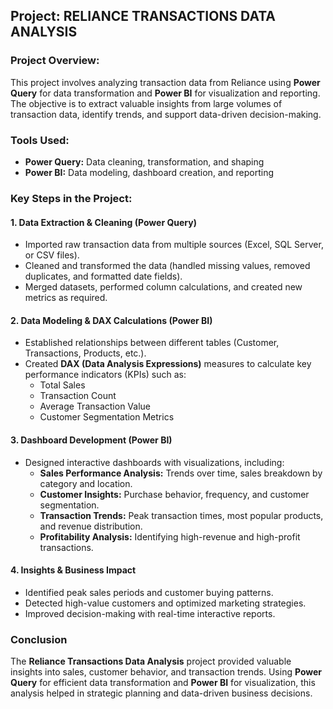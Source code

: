 ## **Project: RELIANCE TRANSACTIONS DATA ANALYSIS**  

### **Project Overview:**  
This project involves analyzing transaction data from Reliance using **Power Query** for data transformation and **Power BI** for visualization and reporting. The objective is to extract valuable insights from large volumes of transaction data, identify trends, and support data-driven decision-making.

### **Tools Used:**  
- **Power Query:** Data cleaning, transformation, and shaping  
- **Power BI:** Data modeling, dashboard creation, and reporting  

### **Key Steps in the Project:**  

#### **1. Data Extraction & Cleaning (Power Query)**  
- Imported raw transaction data from multiple sources (Excel, SQL Server, or CSV files).  
- Cleaned and transformed the data (handled missing values, removed duplicates, and formatted date fields).  
- Merged datasets, performed column calculations, and created new metrics as required.  

#### **2. Data Modeling & DAX Calculations (Power BI)**  
- Established relationships between different tables (Customer, Transactions, Products, etc.).  
- Created **DAX (Data Analysis Expressions)** measures to calculate key performance indicators (KPIs) such as:  
  - Total Sales  
  - Transaction Count  
  - Average Transaction Value  
  - Customer Segmentation Metrics  

#### **3. Dashboard Development (Power BI)**  
- Designed interactive dashboards with visualizations, including:  
  - **Sales Performance Analysis:** Trends over time, sales breakdown by category and location.  
  - **Customer Insights:** Purchase behavior, frequency, and customer segmentation.  
  - **Transaction Trends:** Peak transaction times, most popular products, and revenue distribution.  
  - **Profitability Analysis:** Identifying high-revenue and high-profit transactions.  

#### **4. Insights & Business Impact**  
- Identified peak sales periods and customer buying patterns.  
- Detected high-value customers and optimized marketing strategies.  
- Improved decision-making with real-time interactive reports.  

### **Conclusion**  
The **Reliance Transactions Data Analysis** project provided valuable insights into sales, customer behavior, and transaction trends. Using **Power Query** for efficient data transformation and **Power BI** for visualization, this analysis helped in strategic planning and data-driven business decisions.
